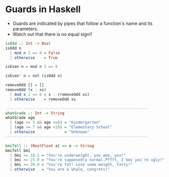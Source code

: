# Guards in Haskell

- Guards are indicated by pipes that follow a function's name and its parameters.
- Watch out that there is no equal sign!!

```haskell
isOdd :: Int -> Bool
isOdd n
  | mod n 2 == 0 = False
  | otherwise    = True

isEven n = mod n 2 == 0

isEven' n = not (isOdd n)

removeOdd [] = []
removeOdd (x : xs)
  | mod x 2 == 0 = x : (removeOdd xs)
  | otherwise    = removeOdd xs

---------------------------------------------------------------
whatGrade :: Int -> String
whatGrade age
  | (age >= 5 && age <=6) = "Kindergarten"
  | (age >= 7 && age <10) = "Elementary School"
  | otherwise             = "Unknown"
---------------------------------------------------------------

bmiTell :: (RealFloat a) => a -> String
bmiTell bmi
  | bmi <= 18.5 = "You're underweight, you emo, you!"
  | bmi <= 25.0 = "You're supposedly normal.Pffft, I bey you're ugly!"
  | bmi <= 30.0 = "You're fat! Lose some weight, fatty!"
  | otherwise   = "You are a whale, congrats!"
```

